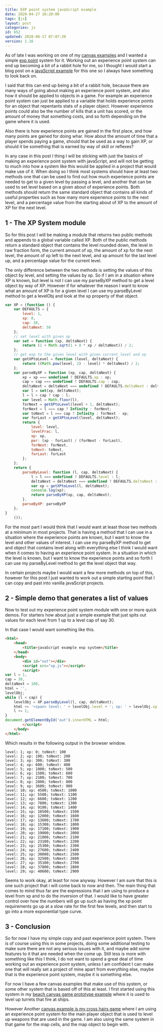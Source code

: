 ```yaml
---
title: EXP point system javaScript example
date: 2020-04-27 16:20:00
tags: [js]
layout: post
categories: js
id: 652
updated: 2020-08-17 07:07:39
version: 1.16
---
```


As of late I was working on one of my [canvas examples](/2020/03/23/canvas-example/) and I wanted a simple [exp point](https://en.wikipedia.org/wiki/Experience_point) system for it. Working out an experience point system can end up becoming a bit of a rabbit hole for me, so I thought I would start a blog post on a [javaScript example](https://www.tutorialrepublic.com/javascript-examples.php) for this one so I always have something to look back on.

I said that this can end up being a bit of a rabbit hole, because there are many ways of going about making an experience point system, and also how it should be applied to objects in a game. For example an experience point system can just be applied to a variable that holds experience points for an object that repentants stats of a player object. However experience points could also be the number of kills that a unit has scored, or the amount of money that something costs, and so forth depending on the game where it is used. 

Also there is how experience points are gained in the first place, and how many points are gained for doing whar. How about the amount of time that a player spends paying a game, should that be used as a way to gain XP, or should it be something that is earned by way of skill or reflexes?

In any case in this post I thing I will be sticking with just the basics of making an experience point system with javaScript, and will not be getting to much into how a system like this would be applied in a project that would make use of it. When doing so I think most systems should have at least two methods one that can be used to find out how much experience points are needed to get to a given level by passing a level, and another that can be used to set level based on a given about of experience points. Both methods should return the same standard object that contains all kinds of useful properties such as how many more experience points to the next level, and a percentage value from the starting about of XP to the amount of XP for the next level.

<!-- more -->

## 1 - The XP System module

So for this post I will be making a module that returns two public methods and appends to a global variable called XP. Both of the public methods return a standard object that contains the level rounded down, the level in raw fraction form, the current amount of xp, the amount of xp for the next level, the amount of xp left to the next level, and xp amount for the last level up, and a percentage value for the current level. 

The only difference between the two methods is setting the values of this object by level, and setting the values by xp. So if I am in a situation where XP is known, but level is not I can use my parseByXP method to get a level object by way of XP. However if for whatever the reason I want to know what an amount of XP is for a given level I can use my parseByLevel method to get a levelObj and look at the xp property of that object.

```js
var XP = (function () {
    var DEFAULTS = {
        level: 1,
        xp: 0,
        cap: 30,
        deltaNext: 50
    };
    // set level with given xp
    var set = function (xp, deltaNext) {
        return (1 + Math.sqrt(1 + 8 * xp / deltaNext)) / 2;
    };
    // get exp to the given level with given current_level and xp
    var getXPtoLevel = function (level, deltaNext) {
        return ((Math.pow(level, 2) - level) * deltaNext) / 2;
    };
    var parseByXP = function (xp, cap, deltaNext) {
        xp = xp === undefined ? DEFAULTS.xp : xp;
        cap = cap === undefined ? DEFAULTS.cap : cap;
        deltaNext = deltaNext === undefined ? DEFAULTS.deltaNext : deltaNext;
        var l = set(xp, deltaNext);
        l = l > cap ? cap : l;
        var level = Math.floor(l),
        forNext = getXPtoLevel(level + 1, deltaNext);
        forNext = l === cap ? Infinity : forNext;
        var toNext = l === cap ? Infinity : forNext - xp;
        var forLast = getXPtoLevel(level, deltaNext);
        return {
            level: level,
            levelFrac: l,
            xp: xp,
            per: (xp - forLast) / (forNext - forLast),
            forNext: forNext,
            toNext: toNext,
            forLast: forLast
        };
    };
    return {
        parseByLevel: function (l, cap, deltaNext) {
            l = l === undefined ? DEFAULTS.level : l;
            deltaNext = deltaNext === undefined ? DEFAULTS.deltaNext : deltaNext;
            var xp = getXPtoLevel(l, deltaNext);
            console.log(xp);
            return parseByXP(xp, cap, deltaNext);
        },
        parseByXP: parseByXP
    };
}
    ());
```

For the most part I would think that I would want at least those two methods at a minimum in most projects. That is having a method that I can use in a situation where the experience points are known, but I want to know the level and other values of interest. I can use my parseByXP method to get and object that contains level along with everything else I think I would want when it comes to having an experience point system. In a situation in which the level is known, but I want to know the experience points and so forth I can use my parseByLevel method to get the level object that way. 

In certain projects maybe I would want a few more methods on top of this, however for this post I just wanted to work out a simple starting point that I can copy and past into vanilla javaScript projects.

## 2 - Simple demo that generates a list of values

Now to test out my experience point system module with one or more quick demos. For starters how about just a simple example that just spits out values for each level from 1 up to a level cap of say 30.


In that case I would want something like this.
```html
<html>
    <head>
        <title>javaScript example exp system</title>
    </head>
    <body>
        <div id="out"></div>
        <script src="xp.js"></script>
        <script>
var l = 1,
cap = 30,
deltaNext = 100,
html = '',
levelObj;
while (l < cap) {
    levelObj = XP.parseByLevel(l, cap, deltaNext);
    html += '<span> level: ' + levelObj.level + '; xp: ' + levelObj.xp + '; toNext: ' + levelObj.toNext + ' </span><br>';
    l += 1;
}
document.getElementById('out').innerHTML = html;
        </script>
    </body>
</html>
```

Which results in the following output in the browser window.

```
level: 1; xp: 0; toNext: 100
level: 2; xp: 100; toNext: 200
level: 3; xp: 300; toNext: 300
level: 4; xp: 600; toNext: 400
level: 5; xp: 1000; toNext: 500
level: 6; xp: 1500; toNext: 600
level: 7; xp: 2100; toNext: 700
level: 8; xp: 2800; toNext: 800
level: 9; xp: 3600; toNext: 900
level: 10; xp: 4500; toNext: 1000
level: 11; xp: 5500; toNext: 1100
level: 12; xp: 6600; toNext: 1200
level: 13; xp: 7800; toNext: 1300
level: 14; xp: 9100; toNext: 1400
level: 15; xp: 10500; toNext: 1500
level: 16; xp: 12000; toNext: 1600
level: 17; xp: 13600; toNext: 1700
level: 18; xp: 15300; toNext: 1800
level: 19; xp: 17100; toNext: 1900
level: 20; xp: 19000; toNext: 2000
level: 21; xp: 21000; toNext: 2100
level: 22; xp: 23100; toNext: 2200
level: 23; xp: 25300; toNext: 2300
level: 24; xp: 27600; toNext: 2400
level: 25; xp: 30000; toNext: 2500
level: 26; xp: 32500; toNext: 2600
level: 27; xp: 35100; toNext: 2700
level: 28; xp: 37800; toNext: 2800
level: 29; xp: 40600; toNext: 2900
```

Seems to work okay, at least for now anyway. However I am sure that this is one such project that i will come back to now and then. The main thing that comes to mind thus far are the expressions that I am using to produce a level from xp and to do the inversion of that. I would like to have greater control over how the numbers will go up such as having the xp point requirements go up at a slow rate for the first few levels, and then start to go into a more exponential type curve.

## 3 - Conclusion

So for now I have my simple copy and past experience point system. There is of course using this in some projects, doing some additional testing to make sure there are not any serious issues with it, and maybe add some features to it that are needed when the come up. Still less is more with something like this I think, I do not want to spend a great deal of time working out an experience point system, unless I am confident I can make one that will really set a project of mine apart from everything else, maybe that is the experience point system, maybe it is something else.

For now I have a few canvas examples that make use of this system, or some other system that is based off of this at least. I first started using this system in my [beach canvas game prototype example](/2020/04/24/canvas-example-game-beach/) where it is used to level up turrets that fire at ships.

 However Another [canvas example is my cross hairs game](/2020/07/29/canvas-example-game-crosshairs/) where I am using an experience point system for the main player object that is used to level up weapons that are used in the game. I am also using the same system in that game for the map cells, and the map object to begin with.
